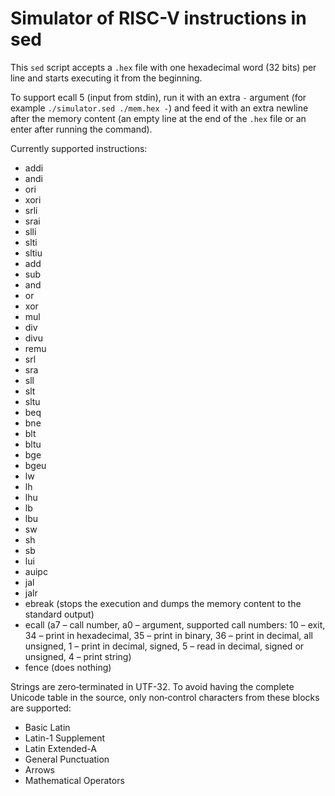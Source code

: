 # Simulator of RISC-V instructions in sed

This `sed` script accepts a `.hex` file with one hexadecimal word (32 bits) per line and starts executing it from the beginning.

To support ecall 5 (input from stdin), run it with an extra `-` argument (for example `./simulator.sed ./mem.hex -`) and feed it with an extra newline after the memory content (an empty line at the end of the `.hex` file or an enter after running the command).

Currently supported instructions: 
* addi
* andi
* ori
* xori
* srli
* srai
* slli
* slti
* sltiu
* add
* sub
* and
* or
* xor
* mul
* div
* divu
* remu
* srl
* sra
* sll
* slt
* sltu
* beq
* bne
* blt
* bltu
* bge
* bgeu
* lw
* lh
* lhu
* lb
* lbu
* sw
* sh
* sb
* lui
* auipc
* jal
* jalr
* ebreak (stops the execution and dumps the memory content to the standard output)
* ecall (a7 – call number, a0 – argument, supported call numbers: 10 – exit, 34 – print in hexadecimal, 35 – print in binary, 36 – print in decimal, all unsigned, 1 – print in decimal, signed, 5 – read in decimal, signed or unsigned, 4 – print string)
* fence (does nothing)

Strings are zero‐terminated in UTF-32. To avoid having the complete Unicode table in the source, only non‐control characters from these blocks are supported:
* Basic Latin
* Latin-1 Supplement
* Latin Extended-A
* General Punctuation
* Arrows
* Mathematical Operators
